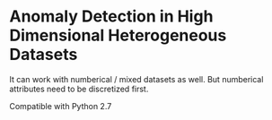 # Anomaly Detection in High Dimensional Heterogeneous Datasets

It can work with numberical / mixed datasets as well. But numberical attributes need to be discretized first.

Compatible with Python 2.7
